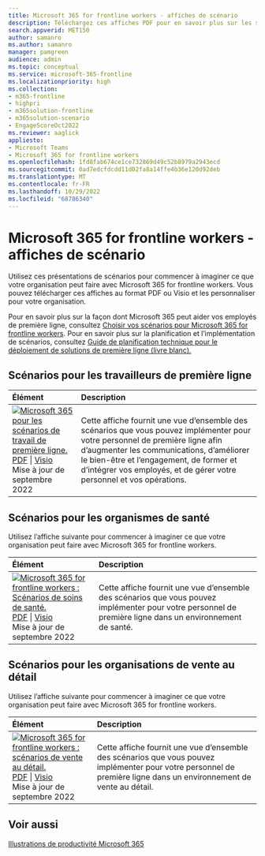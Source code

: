 ```yaml
---
title: Microsoft 365 for frontline workers - affiches de scénario
description: Téléchargez ces affiches PDF pour en savoir plus sur les scénarios que vous pouvez facilement implémenter pour les employés de première ligne de votre organisation.
search.appverid: MET150
author: samanro
ms.author: samanro
manager: pamgreen
audience: admin
ms.topic: conceptual
ms.service: microsoft-365-frontline
ms.localizationpriority: high
ms.collection:
- m365-frontline
- highpri
- m365solution-frontline
- m365solution-scenario
- EngageScoreOct2022
ms.reviewer: aaglick
appliesto:
- Microsoft Teams
- Microsoft 365 for frontline workers
ms.openlocfilehash: 1fd8fab674ce1ce732869d49c52b8979a2943ecd
ms.sourcegitcommit: 0ad7edcfdcdd11d02fa8a14ffe4b36e120d92deb
ms.translationtype: MT
ms.contentlocale: fr-FR
ms.lasthandoff: 10/29/2022
ms.locfileid: "68786340"
---
```

# <a name="microsoft-365-for-frontline-workers---scenario-posters"></a>Microsoft 365 for frontline workers - affiches de scénario

Utilisez ces présentations de scénarios pour commencer à imaginer ce que votre organisation peut faire avec Microsoft 365 for frontline workers. Vous pouvez télécharger ces affiches au format PDF ou Visio et les personnaliser pour votre organisation.

Pour en savoir plus sur la façon dont Microsoft 365 peut aider vos employés de première ligne, consultez [Choisir vos scénarios pour Microsoft 365 for frontline workers](flw-choose-scenarios.md). Pour en savoir plus sur la planification et l’implémentation de scénarios, consultez [Guide de planification technique pour le déploiement de solutions de première ligne (livre blanc).](flw-technical-planning-guide-deployment.md)

## <a name="scenarios-for-frontline-workers"></a>Scénarios pour les travailleurs de première ligne

| Élément | Description |
|:-----|:-----|
|[![Microsoft 365 pour les scénarios de travail de première ligne.](media/m365-frontline-scenarios-thumb.png)](https://go.microsoft.com/fwlink/?linkid=2206713) <br/> [PDF](https://go.microsoft.com/fwlink/?linkid=2206713) \| [Visio](https://go.microsoft.com/fwlink/?linkid=2206386)  <br>Mise à jour de septembre 2022   |Cette affiche fournit une vue d’ensemble des scénarios que vous pouvez implémenter pour votre personnel de première ligne afin d’augmenter les communications, d’améliorer le bien-être et l’engagement, de former et d’intégrer vos employés, et de gérer votre personnel et vos opérations.|

## <a name="scenarios-for-healthcare-organizations"></a>Scénarios pour les organismes de santé

Utilisez l’affiche suivante pour commencer à imaginer ce que votre organisation peut faire avec Microsoft 365 for frontline workers.

| Élément | Description |
|:-----|:-----|
|[![Microsoft 365 for frontline workers : Scénarios de soins de santé.](media/m365-frontline-healthcare-thumb.png)](https://go.microsoft.com/fwlink/?linkid=2206475) <br/> [PDF](https://go.microsoft.com/fwlink/?linkid=2206475) \| [Visio](https://go.microsoft.com/fwlink/?linkid=2206474)  <br>Mise à jour de septembre 2022   |Cette affiche fournit une vue d’ensemble des scénarios que vous pouvez implémenter pour votre personnel de première ligne dans un environnement de santé.|

## <a name="scenarios-for-retail-organizations"></a>Scénarios pour les organisations de vente au détail

Utilisez l’affiche suivante pour commencer à imaginer ce que votre organisation peut faire avec Microsoft 365 for frontline workers.

| Élément | Description |
|:-----|:-----|
|[![Microsoft 365 for frontline workers : scénarios de vente au détail.](media/m365-frontline-retail-thumb.png)](https://go.microsoft.com/fwlink/?linkid=2206476) <br/> [PDF](https://go.microsoft.com/fwlink/?linkid=2206476) \| [Visio](https://go.microsoft.com/fwlink/?linkid=2206271)  <br>Mise à jour de septembre 2022   |Cette affiche fournit une vue d’ensemble des scénarios que vous pouvez implémenter pour votre personnel de première ligne dans un environnement de vente au détail.|

## <a name="see-also"></a>Voir aussi

[Illustrations de productivité Microsoft 365](/microsoft-365/solutions/productivity-illustrations.md)